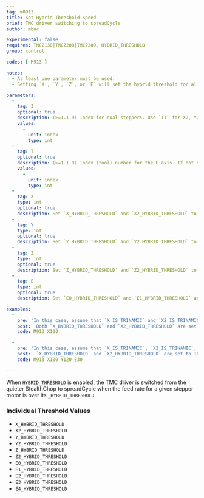 ```yaml
---
tag: m0913
title: Set Hybrid Threshold Speed
brief: TMC driver switching to spreadCycle
author: mbuc

experimental: false
requires: TMC2130|TMC2208|TMC2209, HYBRID_THRESHOLD
group: control

codes: [ M913 ]

notes:
  - At least one parameter must be used.
  - Setting `X`, `Y`, `Z`, or `E` will set the hybrid threshold for all motors that fall under that category that have the `_IS_TRINAMIC` flag set.  See examples below.

parameters:
  -
    tag: I
    optional: true
    description: (>=1.1.9) Index for dual steppers. Use `I1` for X2, Y2, and/or Z2.
    values:
      -
        unit: index
        type: int
  -
    tag: T
    optional: true
    description: (>=1.1.9) Index (tool) number for the E axis. If not specified, the E0 extruder.
    values:
      -
        unit: index
        type: int
  -
    tag: X
    type: int
    optional: true
    description: Set `X_HYBRID_THRESHOLD` and `X2_HYBRID_THRESHOLD` to the provided value.
  -
    tag: Y
    type: int
    optional: true
    description: Set `Y_HYBRID_THRESHOLD` and `Y2_HYBRID_THRESHOLD` to the provided value.
  -
    tag: Z
    type: int
    optional: true
    description: Set `Z_HYBRID_THRESHOLD` and `Z2_HYBRID_THRESHOLD` to the provided value.
  -
    tag: E
    type: int
    optional: true
    description: Set `E0_HYBRID_THRESHOLD` and `E1_HYBRID_THRESHOLD` and `E2_HYBRID_THRESHOLD` and `E3_HYBRID_THRESHOLD` to the provided value.

examples:
  -
    pre: 'In this case, assume that `X_IS_TRINAMIC` and `X2_IS_TRINAMIC` are both enabled in `Configuration_adv.h`. '
    post: 'Both `X_HYBRID_THRESHOLD` and `X2_HYBRID_THRESHOLD` are set to 100.'
    code: M913 X100

  -
    pre: 'In this case, assume that `X_IS_TRINAMIC`, `X2_IS_TRINAMIC`, `Y_IS_TRINAMIC`, `E0_IS_TRINAMIC`, and `E2_IS_TRINAMIC` are enabled in `Configuration_adv.h`.'
    post: '`X_HYBRID_THRESHOLD` and `X2_HYBRID_THRESHOLD` are set to 100.  `Y_HYBRID_THRESHOLD` is set to 120.  `E0__HYBRID_THRESHOLD` and `E2_HYBRID_THRESHOLD` are both set to 30.  `E1_HYBRID_THRESHOLD` is not changed since the `E0_IS_TRINAMIC` flag is not set.'  
    code: M913 X100 Y120 E30

---
```


When `HYBRID_THRESHOLD` is enabled, the TMC driver is switched from the quieter StealthChop to spreadCycle when the feed rate for a given stepper motor is over its `_HYBRID_THRESHOLD`.

### Individual Threshold Values
- `X_HYBRID_THRESHOLD`
- `X2_HYBRID_THRESHOLD`
- `Y_HYBRID_THRESHOLD`
- `Y2_HYBRID_THRESHOLD`
- `Z_HYBRID_THRESHOLD`
- `Z2_HYBRID_THRESHOLD`
- `E0_HYBRID_THRESHOLD`
- `E1_HYBRID_THRESHOLD`
- `E2_HYBRID_THRESHOLD`
- `E3_HYBRID_THRESHOLD`
- `E4_HYBRID_THRESHOLD`
